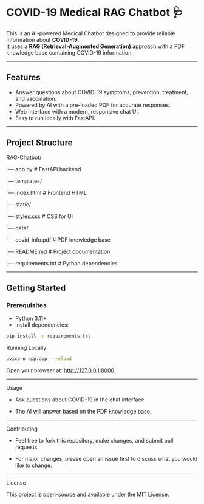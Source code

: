 # COVID-19 Medical RAG Chatbot 🩺

This is an AI-powered Medical Chatbot designed to provide reliable information about **COVID-19**.  
It uses a **RAG (Retrieval-Augmented Generation)** approach with a PDF knowledge base containing COVID-19 information.

---

## Features

- Answer questions about COVID-19 symptoms, prevention, treatment, and vaccination.
- Powered by AI with a pre-loaded PDF for accurate responses.
- Web interface with a modern, responsive chat UI.
- Easy to run locally with FastAPI.

---

## Project Structure

RAG-Chatbot/

├─ app.py # FastAPI backend

├─ templates/

   └─ index.html # Frontend HTML

├─ static/

   └─ styles.css # CSS for UI

├─ data/

   └─ covid_info.pdf # PDF knowledge base

├─ README.md # Project documentation

├─ requirements.txt # Python dependencies


---

## Getting Started

### Prerequisites

- Python 3.11+
- Install dependencies:

```bash
pip install -r requirements.txt

```
Running Locally

```bash
uvicorn app:app --reload

```
Open your browser at: http://127.0.0.1:8000

---

Usage

- Ask questions about COVID-19 in the chat interface.

- The AI will answer based on the PDF knowledge base.

---

Contributing

- Feel free to fork this repository, make changes, and submit pull requests.

- For major changes, please open an issue first to discuss what you would like to change.

---

License

This project is open-source and available under the MIT License.





















